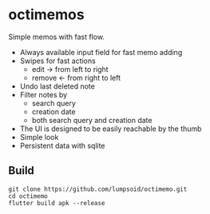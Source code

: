 # octimemos

Simple memos with fast flow.

- Always available input field for fast memo adding
- Swipes for fast actions 
    - edit -> from left to right
    - remove <- from right to left
- Undo last deleted note
- Filter notes by
    - search query
    - creation date
    - both search query and creation date
- The UI is designed to be easily reachable by the thumb
- Simple look
- Persistent data with sqlite

## Build
```
git clone https://github.com/lumpsoid/octimemo.git
cd octimemo
flutter build apk --release
```
